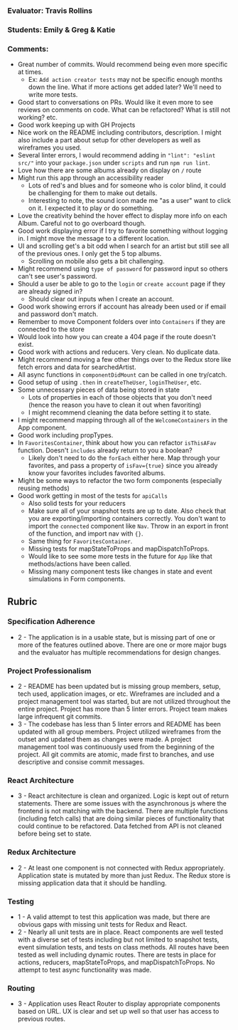 ### Evaluator: Travis Rollins
### Students: Emily & Greg & Katie
### Comments:
* Great number of commits.  Would recommend being even more specific at times.  
  * Ex: `Add action creator tests` may not be specific enough months down the line.  What if more actions get added later?  We'll need to write more tests.
* Good start to conversations on PRs.  Would like it even more to see reviews on comments on code.  What can be refactored?  What is still not working? etc.
* Good work keeping up with GH Projects
* Nice work on the README including contributors, description.  I might also include a part about setup for other developers as well as wireframes you used.
* Several linter errors, I would recommend adding in `"lint": "eslint src/"` into your `package.json` under `scripts` and run `npm run lint`.  
* Love how there are some albums already on display on `/` route
* Might run this app through an accessibility reader
  * Lots of red's and blues and for someone who is color blind, it could be challenging for them to make out details.
  * Interesting to note, the sound icon made me "as a user" want to click on it.  I expected it to play or do something.
* Love the creativity behind the hover effect to display more info on each Album.  Careful not to go overboard though.
* Good work displaying error if I try to favorite something without logging in. I might move the message to a different location.
* UI and scrolling get's a bit odd when I search for an artist but still see all of the previous ones.  I only get the 5 top albums.
  * Scrolling on mobile also gets a bit challenging.
* Might recommend using `type of password` for password input so others can't see user's password.
* Should a user be able to go to the `login` or `create account` page if they are already signed in?
  * Should clear out inputs when I create an account.
* Good work showing errors if account has already been used or if email and password don't match.
* Remember to move Component folders over into `Containers` if they are connected to the store
* Would look into how you can create a 404 page if the route doesn't exist.
* Good work with actions and reducers.  Very clean.  No duplicate data.
* Might recommend moving a few other things over to the Redux store like fetch errors and data for searchedArtist.
* All async functions in `componentDidMount` can be called in one try/catch.
* Good setup of using `.then` in `createTheUser`, `loginTheUser`, etc.
* Some unnecessary pieces of data being stored in state
  * Lots of properties in each of those objects that you don't need (hence the reason you have to clean it out when favoriting)
  * I might recommend cleaning the data before setting it to state.
* I might recommend mapping through all of the `WelcomeContainers` in the App component.
* Good work including propTypes.
* In `FavoritesContainer`, think about how you can refactor `isThisAFav` function.  Doesn't `includes` already return to you a boolean?
  * Likely don't need to do the `forEach` either here.  Map through your favorites, and pass a property of `isFav={true}` since you already know your favorites includes favorited albums.
* Might be some ways to refactor the two form components (especially reusing methods)
* Good work getting in most of the tests for `apiCalls`
  * Also solid tests for your reducers
  * Make sure all of your snapshot tests are up to date.  Also check that you are exporting/importing containers correctly.  You don't want to import the `connected` component like `Nav`.  Throw in an export in front of the function, and import nav with `{}`.
  * Same thing for `FavoritesContainer`.
  * Missing tests for mapStateToProps and mapDispatchToProps.
  * Would like to see some more tests in the future for `App` like that methods/actions have been called.  
  * Missing many component tests like changes in state and event simulations in Form components.


## Rubric 

### Specification Adherence

* 2 - The application is in a usable state, but is missing part of one or more of the features outlined above. There are one or more major bugs and the evaluator has multiple recommendations for design changes.

### Project Professionalism

* 2 -  README has been updated but is missing group members, setup, tech used, application images, or etc.  Wireframes are included and a project management tool was started, but are not utilized throughout the entire project. Project has more than 5 linter errors. Project team makes large infrequent git commits. 
* 3 - The codebase has less than 5 linter errors and README has been updated with all group members. Project utilized wireframes from the outset and updated them as changes were made. A project management tool was continuously used from the beginning of the project.  All git commits are atomic, made first to branches, and use descriptive and consise commit messages. 

### React Architecture

* 3 - React architecture is clean and organized.  Logic is kept out of return statements.  There are some issues with the asynchronous js where the frontend is not matching with the backend.  There are multiple functions (including fetch calls) that are doing similar pieces of functionality that could continue to be refactored. Data fetched from API is not cleaned before being set to state.

### Redux Architecture

* 2 - At least one component is not connected with Redux appropriately. Application state is mutated by more than just Redux. The Redux store is missing application data that it should be handling.

### Testing

* 1 - A valid attempt to test this application was made, but there are obvious
  gaps with missing unit tests for Redux and React.  
* 2 - Nearly all unit tests are in place. React components are well tested with a diverse set of tests including but not limited to snapshot tests, event simulation tests, and tests on class methods.  All routes have been tested as well including dynamic routes.  There are tests in place for actions, reducers, mapStateToProps, and mapDispatchToProps.  No attempt to test async functionality was made.

### Routing

* 3 - Application uses React Router to display appropriate components based on URL.  UX is clear and set up well so that user has access to previous routes.